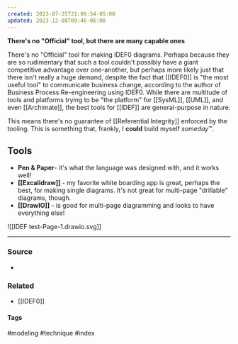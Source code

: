 ```yaml
---
created: 2023-07-25T21:09:54-05:00
updated: 2023-12-08T09:46-06:00
---
```

**There's no "Official" tool, but there are many capable ones**

There's no "Official" tool for making IDEF0 diagrams. Perhaps because they are so rudimentary that such a tool couldn't possibly have a giant competitive advantage over one-another, but perhaps more likely just that there isn't really a huge demand, despite the fact that [[IDEF0]] is "the most useful tool" to communicate business change, according to the author of Business Process Re-engineering using IDEF0. While there are multitude of tools and platforms trying to be "the platform" for [[SysML]], [[UML]], and even [[Archimate]], the best tools for [[IDEF]] are general-purpose in nature. 

This means there's no guarantee of [[Referential Integrity]] enforced by the tooling. This is something that, frankly, I **could** build myself *someday*™️.

## Tools
- **Pen & Paper**- it's what the language was designed with, and it works well!
- **[[Excalidraw]]** - my favorite white boarding app is great, perhaps the best, for making single diagrams. It's not great for multi-page "drillable" diagrams, though.
- **[[DrawIO]]** - is good for multi-page diagramming and looks to have everything else!

![[IDEF test-Page-1.drawio.svg]]

---
### Source
- 

### Related
- [[IDEF0]]

#### Tags
#modeling #technique #index 